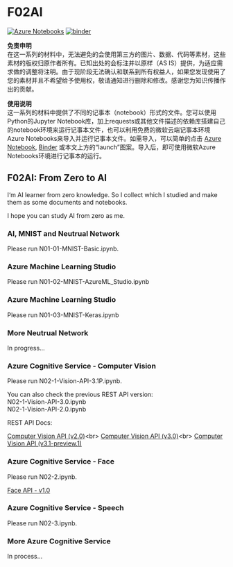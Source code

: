 # F02AI
[![Azure Notebooks](https://notebooks.azure.com/launch.svg)](https://notebooks.azure.com/import/gh/HaoHoo/F02AI) [![binder](https://mybinder.org/badge.svg)](https://mybinder.org/v2/gh/HaoHoo/F02AI)








<b>免责申明</b><br>
在这一系列的材料中，无法避免的会使用第三方的图片、数据、代码等素材，这些素材的版权归原作者所有。已知出处的会标注并以原样（AS IS）提供，为适应需求做的调整将注明。由于现阶段无法确认和联系到所有权益人，如果您发现使用了您的素材并且不希望给予使用权，敬请通知进行删除和修改。感谢您为知识传播作出的贡献。

<b>使用说明</b><br>
这一系列的材料中提供了不同的记事本（notebook）形式的文件。您可以使用Python的Jupyter Notebook库，加上requests或其他文件描述的依赖库搭建自己的notebook环境来运行记事本文件，也可以利用免费的微软云端记事本环境Azure Notebooks来导入并运行记事本文件。如需导入，可以简单的点击 [Azure Notebook](https://notebooks.azure.com/import/gh/HaoHoo/F02AI), [Binder](https://mybinder.org/v2/gh/HaoHoo/F02AI) 或本文上方的“launch”图案。导入后，即可使用微软Azure Notebooks环境进行记事本的运行。

## F02AI: From Zero to AI

I‘m AI learner from zero knowledge. So I collect which I studied and make them as some documents and notebooks.

I hope you can study AI from zero as me.

### AI, MNIST and Neutrual Network

Please run N01-01-MNIST-Basic.ipynb.


### Azure Machine Learning Studio

Please run N01-02-MNIST-AzureML_Studio.ipynb



### Azure Machine Learning Studio

Please run N01-03-MNIST-Keras.ipynb


### More Neutrual Network

In progress...


### Azure Cognitive Service - Computer Vision

Please run N02-1-Vision-API-3.1P.ipynb.

You can also check the previous REST API version:<br>
N02-1-Vision-API-3.0.ipynb<br>
N02-1-Vision-API-2.0.ipynb<br>

REST API Docs:

[Computer Vision API (v2.0)]("https://westus.dev.cognitive.microsoft.com/docs/services/5adf991815e1060e6355ad44/operations/56f91f2e778daf14a499e1fa")<br>
[Computer Vision API (v3.0)]("https://westcentralus.dev.cognitive.microsoft.com/docs/services/computer-vision-v3-ga/operations/56f91f2e778daf14a499f21b")<br>
[Computer Vision API (v3.1-preview.1)]("https://westus.dev.cognitive.microsoft.com/docs/services/computer-vision-v3-1-preview-1/operations/5d9869604be85dee480c8750") 


### Azure Cognitive Service - Face

Please run N02-2.ipynb.

[Face API - v1.0](https://westus.dev.cognitive.microsoft.com/docs/services/563879b61984550e40cbbe8d/operations/563879b61984550f3039523a)


### Azure Cognitive Service - Speech

Please run N02-3.ipynb.


### More Azure Cognitive Service

In process...

